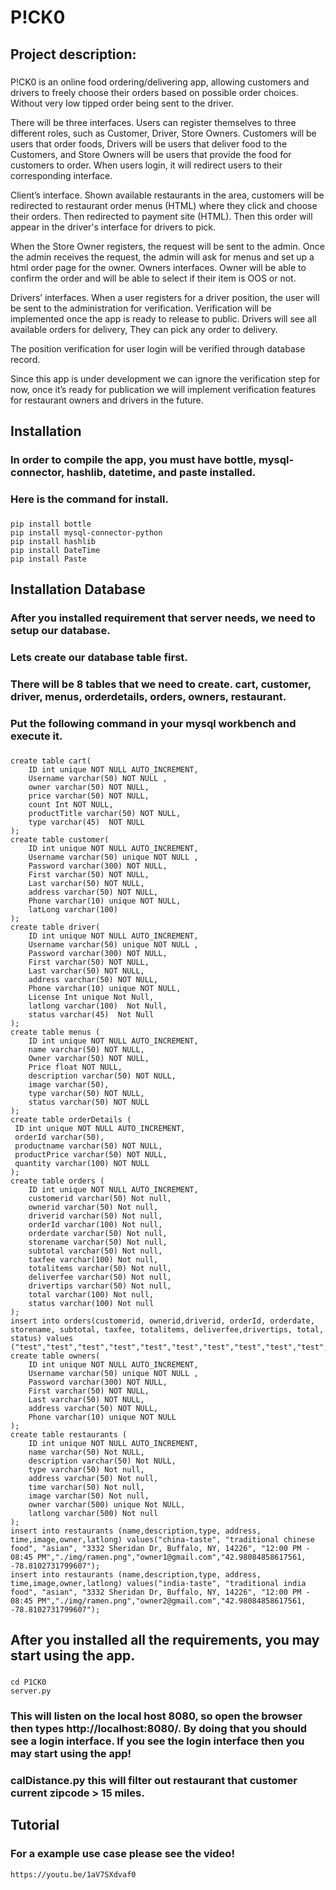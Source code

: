 # P!CK0
  ## Project description:
  ### 
  P!CK0 is an online food ordering/delivering app, allowing customers and drivers to freely choose their orders based on possible order choices. Without very low tipped order being sent to the driver.

There will be three interfaces. Users can register themselves to three different roles, such as Customer, Driver, Store Owners. Customers will be users that order foods, Drivers will be users that deliver food to the Customers, and Store Owners will be users that provide the food for customers to order. When users login, it will redirect users to their corresponding interface.

Client’s interface. Shown available restaurants in the area, customers will be redirected to restaurant order menus (HTML) where they click and choose their orders. Then redirected to payment site (HTML). Then this order will appear in the driver's interface for drivers to pick.

When the Store Owner registers, the request will be sent to the admin. Once the admin receives the request, the admin will ask for menus and set up a html order page for the owner.
Owners interfaces. Owner will be able to confirm the order and will be able to select if their item is OOS or not.

Drivers’ interfaces. When a user registers for a driver position, the user will be sent to the administration for verification. Verification will be implemented once the app is ready to release to public. Drivers will see all available orders for delivery, They can pick any order to delivery.

The position verification for user login will be verified through database record. 

Since this app is under development we can ignore the verification step for now, once it’s ready for publication we will implement verification features for restaurant owners and drivers in the future. 
###
 ## Installation
 ### In order to compile the app, you must have bottle, mysql-connector, hashlib, datetime, and paste installed.
 ### Here is the command for install.  
 ###
    pip install bottle
    pip install mysql-connector-python
    pip install hashlib
    pip install DateTime
    pip install Paste
###
## Installation Database
### After you installed requirement that server needs, we need to setup our database.
### Lets create our database table first.
### There will be 8 tables that we need to create. cart, customer, driver, menus, orderdetails, orders, owners, restaurant.
### Put the following command in your mysql workbench and execute it.
### 
    create table cart(
    	ID int unique NOT NULL AUTO_INCREMENT,
        Username varchar(50) NOT NULL ,
        owner varchar(50) NOT NULL,
    	price varchar(50) NOT NULL,
        count Int NOT NULL,
        productTitle varchar(50) NOT NULL,
        type varchar(45)  NOT NULL
    );
    create table customer(
    	ID int unique NOT NULL AUTO_INCREMENT,
        Username varchar(50) unique NOT NULL ,
        Password varchar(300) NOT NULL,
    	First varchar(50) NOT NULL,
        Last varchar(50) NOT NULL,
        address varchar(50) NOT NULL,
        Phone varchar(10) unique NOT NULL,
    	latLong varchar(100)
    );
    create table driver(
    	ID int unique NOT NULL AUTO_INCREMENT,
        Username varchar(50) unique NOT NULL ,
        Password varchar(300) NOT NULL,
    	First varchar(50) NOT NULL,
        Last varchar(50) NOT NULL,
        address varchar(50) NOT NULL,
        Phone varchar(10) unique NOT NULL,
    	License Int unique Not Null,
		latlong varchar(100)  Not Null,
    	status varchar(45)  Not Null
    );
    create table menus (
        ID int unique NOT NULL AUTO_INCREMENT,
        name varchar(50) NOT NULL,
        Owner varchar(50) NOT NULL,
        Price float NOT NULL,
        description varchar(50) NOT NULL,
        image varchar(50),
        type varchar(50) NOT NULL,
        status varchar(50) NOT NULL
    );
    create table orderDetails (
     ID int unique NOT NULL AUTO_INCREMENT,
     orderId varchar(50),
     productname varchar(50) NOT NULL,
     productPrice varchar(50) NOT NULL,
     quantity varchar(100) NOT NULL
    );
    create table orders (
        ID int unique NOT NULL AUTO_INCREMENT,
        customerid varchar(50) Not null,
        ownerid varchar(50) Not null,
        driverid varchar(50) Not null,
        orderId varchar(100) Not null,
        orderdate varchar(50) Not null,
        storename varchar(50) Not null,
        subtotal varchar(50) Not null,
        taxfee varchar(100) Not null,
        totalitems varchar(50) Not null,
        deliverfee varchar(50) Not null,
        drivertips varchar(50) Not null,
        total varchar(100) Not null,
        status varchar(100) Not null
    );
    insert into orders(customerid, ownerid,driverid, orderId, orderdate, storename, subtotal, taxfee, totalitems, deliverfee,drivertips, total, status) values ("test","test","test","test","test","test","test","test","test","test","test","test","test");
    create table owners(
    	ID int unique NOT NULL AUTO_INCREMENT,
        Username varchar(50) unique NOT NULL ,
        Password varchar(300) NOT NULL,
    	First varchar(50) NOT NULL,
        Last varchar(50) NOT NULL,
        address varchar(50) NOT NULL,
        Phone varchar(10) unique NOT NULL
    );
    create table restaurants (
        ID int unique NOT NULL AUTO_INCREMENT,
        name varchar(50) Not NULL,
        description varchar(50) Not NULL,
        type varchar(50) Not null,
        address varchar(50) Not null,
        time varchar(50) Not null,
        image varchar(50) Not null,
        owner varchar(500) unique Not NULL,
        latlong varchar(500) Not null
    );
    insert into restaurants (name,description,type, address, time,image,owner,latlong) values("china-taste", "traditional chinese food", "asian", "3332 Sheridan Dr, Buffalo, NY, 14226", "12:00 PM - 08:45 PM","./img/ramen.png","owner1@gmail.com","42.98084858617561, -78.8102731799607");
	insert into restaurants (name,description,type, address, time,image,owner,latlong) values("india-taste", "traditional india food", "asian", "3332 Sheridan Dr, Buffalo, NY, 14226", "12:00 PM - 08:45 PM","./img/ramen.png","owner2@gmail.com","42.98084858617561, -78.8102731799607");
### 

## After you installed all the requirements, you may start using the app.

###
    cd P1CK0
    server.py
### 
### This will listen on the local host 8080, so open the browser then types http://localhost:8080/. By doing that you should see a login interface. If you see the login interface then you may start using the app!

### calDistance.py this will filter out restaurant that customer current zipcode > 15 miles.
## Tutorial
### For a example use case please see the video!
    https://youtu.be/1aV7SXdvaf0
